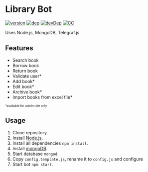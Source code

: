 # Library Bot
[![version](https://img.shields.io/github/tag/VChet/library_bot.svg?label=version)](https://github.com/VChet/library_bot/tags)
[![dep](https://img.shields.io/david/VChet/library_bot.svg?style=flat)](https://david-dm.org/VChet/library_bot)
[![devDep](https://img.shields.io/david/dev/VChet/library_bot.svg?label=devDependencies)](https://david-dm.org/VChet/library_bot?type=dev)
[![CC](https://img.shields.io/badge/Conventional%20Commits-1.0.0-yellow.svg)](https://conventionalcommits.org)

Uses Node.js, MongoDB, Telegraf.js

## Features
* Search book
* Borrow book
* Return book
* Validate user*
* Add book*
* Edit book*
* Archive book*
* Import books from excel file*

<sub><sup>*available for admin role only</sup></sub>

## Usage
1. Clone repository.
1. Install [Node.js](https://nodejs.org/).
1. Install all dependencies `npm install`.
1. Install [mongoDB](https://www.mongodb.com/download-center/community).
1. Start database `mongod`.
1. Copy `config.template.js`, rename it to `config.js` and configure
1. Start bot `npm start`.
